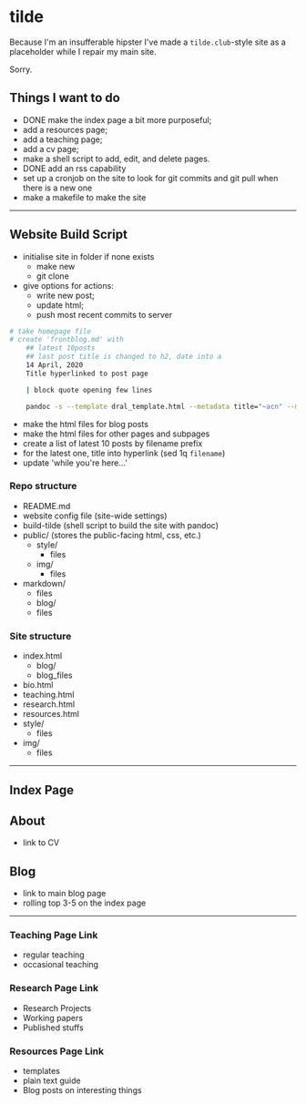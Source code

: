 # tilde

Because I'm an insufferable hipster I've made a `tilde.club`-style site as a placeholder while I repair my main site.

Sorry.

## Things I want to do

* DONE make the index page a bit more purposeful;
* add a resources page;
* add a teaching page;
* add a cv page;
* make a shell script to add, edit, and delete pages.
* DONE add an rss capability
* set up a cronjob on the site to look for git commits and git pull when there is a new one
* make a makefile to make the site

---

## Website Build Script

* initialise site in folder if none exists
    * make new
    * git clone
* give options for actions:
    * write new post;
    * update html;
    * push most recent commits to server

```sh
# take homepage file
# create 'frontblog.md' with
    ## latest 10posts
    ## last post title is changed to h2, date into a
    14 April, 2020
    Title hyperlinked to post page

    | block quote opening few lines

    pandoc -s --template dral_template.html --metadata title="~acn" --metadata author="Alex Norman" --variable homepage:"https://dralexnorman.xyz" --section-divs --css ../tilde.css --include-before header.html --include-before icons.html markdown/blog/20200422_blastula-for-emailing-feedback.md markdown/footer.md -o public/blog/20200422_blastula-for-emailing-feedback.html
```

* make the html files for blog posts
* make the html files for other pages and subpages
* create a list of latest 10 posts by filename prefix
* for the latest one, title into hyperlink (sed 1q `filename`)
* update 'while you're here...'



### Repo structure

* README.md
* website config file (site-wide settings)
* build-tilde (shell script to build the site with pandoc)
* public/ (stores the public-facing html, css, etc.)
    * style/
        * files
    * img/
        * files
* markdown/
    * files
    * blog/
	* files

### Site structure

* index.html
    * blog/
	* blog_files
* bio.html
* teaching.html
* research.html
* resources.html
* style/
    * files
* img/
    * files

---

## Index Page

## About
* link to CV

## Blog
* link to main blog page
* rolling top 3-5 on the index page

---

### Teaching Page Link
* regular teaching
* occasional teaching

### Research Page Link
* Research Projects
* Working papers
* Published stuffs

### Resources Page Link
* templates
* plain text guide
* Blog posts on interesting things
